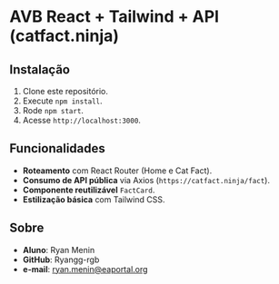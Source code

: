 # AVB React + Tailwind + API (catfact.ninja)

## Instalação

1. Clone este repositório.
2. Execute `npm install`.
3. Rode `npm start`.
4. Acesse `http://localhost:3000`.

## Funcionalidades

- **Roteamento** com React Router (Home e Cat Fact).
- **Consumo de API pública** via Axios (`https://catfact.ninja/fact`).
- **Componente reutilizável** `FactCard`.
- **Estilização básica** com Tailwind CSS.

## Sobre

- **Aluno**: Ryan Menin  
- **GitHub**: Ryangg-rgb  
- **e-mail**: ryan.menin@eaportal.org  
